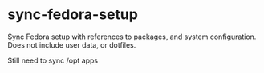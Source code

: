 # sync-fedora-setup
Sync Fedora setup with references to packages, and system configuration. Does not include user data, or dotfiles. 


Still need to sync /opt apps




